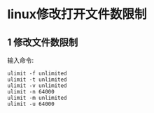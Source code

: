 linux修改打开文件数限制
===

1 修改文件数限制
---
输入命令:

	ulimit -f unlimited  
	ulimit -t unlimited  
	ulimit -v unlimited  
	ulimit -n 64000  
	ulimit -m unlimited  
	ulimit -u 64000  
